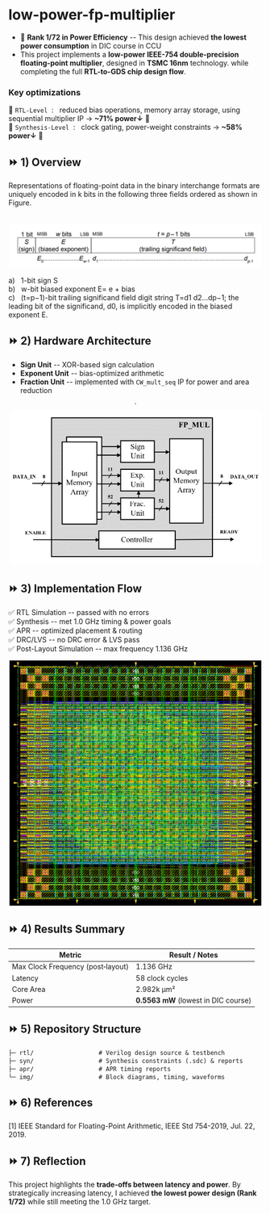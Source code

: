 # low-power-fp-multiplier

- 🚀 **Rank 1/72 in Power Efficiency** -- This design achieved **the lowest power consumption** in DIC course in CCU <br>
- This project implements a **low-power IEEE-754 double-precision floating-point multiplier**, designed in **TSMC 16nm** technology.
while completing the full **RTL-to-GDS chip design flow**.

### Key optimizations
📌 `RTL-Level` &nbsp;: &nbsp; reduced bias operations, memory array storage,
    using sequential multiplier IP → **~71% power↓** 🚀 <br>
📌 `Synthesis-Level` &nbsp;: &nbsp; clock gating, power-weight constraints → **~58% power↓** 🚀 <br> 

## ⏩ 1) Overview

Representations of floating-point data in the binary
interchange formats are uniquely encoded in k bits in the following three fields ordered as shown in Figure. <br>
<br>
<p align="center">
<img src="img/fp_format.png" alt="floating-point format" width="500"/>
</p>
a) &nbsp; 1-bit sign S <br>
b) &nbsp; w-bit biased exponent E= e + bias <br>
c) &nbsp; (t=p−1)-bit trailing significand field digit string T=d1 d2…dp−1; the leading bit of the significand,
d0, is implicitly encoded in the biased exponent E. <br>



## ⏩ 2) Hardware Architecture

-   **Sign Unit** -- XOR-based sign calculation
-   **Exponent Unit** -- bias-optimized arithmetic
-   **Fraction Unit** -- implemented with `CW_mult_seq` IP for power and
    area reduction

<p align="center">
`<img src="img/hd_arch.png" alt="Hardware Architecture" width="500"/>
</p>

## ⏩ 3) Implementation Flow

✅ RTL Simulation -- passed with no errors <br>
✅ Synthesis -- met 1.0 GHz timing & power goals <br>
✅ APR -- optimized placement & routing <br>
✅ DRC/LVS -- no DRC error & LVS pass <br>
✅ Post-Layout Simulation -- max frequency 1.136 GHz <br>

<p align="center">
<img src="img/final_layout.png" alt="Final Layout" width="500"/>
</p>

## ⏩ 4) Results Summary

| Metric                           | Result / Notes                                     |
|----------------------------------|----------------------------------------------------|
| Max Clock Frequency (post‑layout)| 1.136 GHz                                          |
| Latency                          | 58 clock cycles                                    |
| Core Area                        | 2.982k μm²                                         |
| Power                            | **0.5563 mW** (lowest in DIC course)               |

## ⏩ 5) Repository Structure 

```
├─ rtl/                  # Verilog design source & testbench
├─ syn/                  # Synthesis constraints (.sdc) & reports
├─ apr/                  # APR timing reports
└─ img/                  # Block diagrams, timing, waveforms
```
## ⏩ 6) References 
[1] IEEE Standard for Floating-Point Arithmetic, IEEE Std 754-2019, Jul. 22, 2019.

## ⏩ 7) Reflection 
This project highlights the **trade-offs between latency and power**.
By strategically increasing latency, I achieved **the lowest power
design (Rank 1/72)** while still meeting the 1.0 GHz target.
